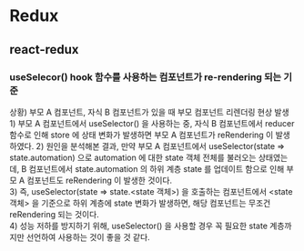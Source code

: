 # Redux

## react-redux
### useSelecor() hook 함수를 사용하는 컴포넌트가 re-rendering 되는 기준
  상황) 부모 A 컴포넌트, 자식 B 컴포넌트가 있을 때 부모 컴포넌트 리렌더링 현상 발생  
    1) 부모 A 컴포넌트에서 useSelector() 을 사용하는 중, 자식 B 컴포넌트에서 reducer 함수로 인해 store 에 상태 변화가 발생하면 부모 A 컴포넌트가 reRendering 이 발생하였다. 
    2) 원인을 분석해본 결과, 만약 부모 A 컴포넌트에서 useSelector(state => state.automation) 으로 automation 에 대한 state 객체 전체를 불러오는 상태였는데, B 컴포넌트에서  state.automation 의 하위 계층 state 를 업데이트 함으로 인해 부모 A 컴포넌트도 reRendering 이 발생한 것이다.        
    3) 즉, useSelector(state => state.<state 객체>) 을 호출하는 컴포넌트에서 <state 객체> 을 기준으로 하위 계층에 state 변화가 발생하면, 해당 컴포넌트는 무조건 reRendering 되는 것이다.        
    4) 성능 저하를 방지하기 위해, useSelector() 을 사용할 경우 꼭 필요한 state 계층까지만 선언하여 사용하는 것이 좋을 것 같다.
